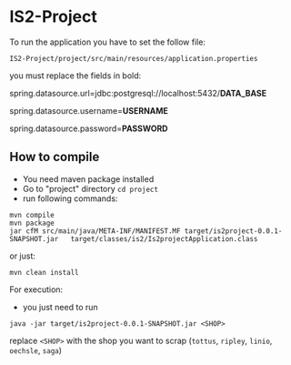 # IS2-Project

To run the application you have to set the follow file:

```IS2-Project/project/src/main/resources/application.properties```



you must replace the fields in bold:

spring.datasource.url=jdbc:postgresql://localhost:5432/**DATA_BASE**

spring.datasource.username=**USERNAME**

spring.datasource.password=**PASSWORD**

## How to compile
- You need maven package installed 
- Go to "project" directory ```cd project```
- run following commands:
```
mvn compile  
mvn package  
jar cfM src/main/java/META-INF/MANIFEST.MF target/is2project-0.0.1-SNAPSHOT.jar   target/classes/is2/Is2projectApplication.class
```
or just:
```
mvn clean install
```
For execution:
- you just need to run
```
java -jar target/is2project-0.0.1-SNAPSHOT.jar <SHOP>
```
replace ```<SHOP>``` with the shop you want to scrap (```tottus```, ```ripley```, ```linio```, ```oechsle```, ```saga```)

